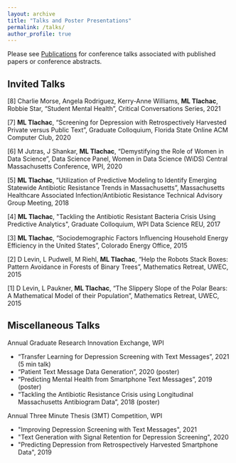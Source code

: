 ```yaml
---
layout: archive
title: "Talks and Poster Presentations"
permalink: /talks/
author_profile: true
---
```


Please see [Publications](https://mltlachac.github.io/publications/) for conference talks associated with published papers or conference abstracts.

## Invited Talks

[8] Charlie Morse, Angela Rodriguez, Kerry-Anne Williams, **ML Tlachac**, Robbie Star, “Student Mental Health”, Critical Conversations Series, 2021

[7] **ML Tlachac**, “Screening for Depression with Retrospectively Harvested Private versus Public Text”, Graduate Colloquium, Florida State Online ACM Computer Club, 2020

[6] M Jutras, J Shankar, **ML Tlachac**, “Demystifying the Role of Women in Data Science”, Data Science Panel, Women in Data Science (WiDS) Central Massachusetts Conference, WPI, 2020

[5] **ML Tlachac**, “Utilization of Predictive Modeling to Identify Emerging Statewide Antibiotic Resistance Trends in Massachusetts”, Massachusetts Healthcare Associated Infection/Antibiotic Resistance Technical Advisory Group Meeting, 2018

[4] **ML Tlachac**, "Tackling the Antibiotic Resistant Bacteria Crisis Using Predictive Analytics", Graduate Colloquium, WPI Data Science REU, 2017

[3] **ML Tlachac**, “Sociodemographic Factors Influencing Household Energy Efficiency in the United States”, Colorado Energy Office, 2015

[2] D Levin, L Pudwell, M Riehl, **ML Tlachac**, “Help the Robots Stack Boxes: Pattern Avoidance in Forests of Binary Trees”, Mathematics Retreat, UWEC, 2015

[1] D Levin, L Paukner, **ML Tlachac**, “The Slippery Slope of the Polar Bears: A Mathematical Model of their Population”, Mathematics Retreat, UWEC, 2015

## Miscellaneous Talks

Annual Graduate Research Innovation Exchange, WPI
*	“Transfer Learning for Depression Screening with Text Messages”, 2021 (5 min talk)
*	“Patient Text Message Data Generation”, 2020 (poster)
*	“Predicting Mental Health from Smartphone Text Messages”, 2019 (poster)
*	“Tackling the Antibiotic Resistance Crisis using Longitudinal Massachusetts Antibiogram Data”, 2018 (poster)

Annual Three Minute Thesis (3MT) Competition, WPI
* "Improving Depression Screening with Text Messages", 2021
*	"Text Generation with Signal Retention for Depression Screening", 2020
*	"Predicting Depression from Retrospectively Harvested Smartphone Data", 2019
